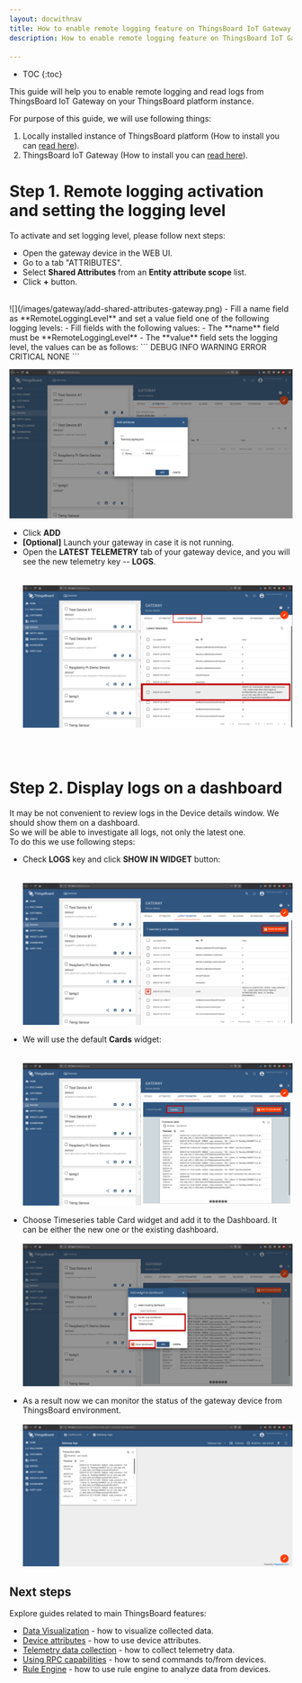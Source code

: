 ```yaml
---
layout: docwithnav
title: How to enable remote logging feature on ThingsBoard IoT Gateway
description: How to enable remote logging feature on ThingsBoard IoT Gateway

---
```


* TOC
{:toc}

This guide will help you to enable remote logging and read logs from ThingsBoard IoT Gateway on your ThingsBoard platform instance.  

For purpose of this guide, we will use following things:
1. Locally installed instance of ThingsBoard platform (How to install you can [read here](https://thingsboard.io/docs/user-guide/install/installation-options/)).
2. ThingsBoard IoT Gateway (How to install you can [read here](https://thingsboard.io/docs/iot-gateway/installation/)).

# Step 1. Remote logging activation and setting the logging level

To activate and set logging level, please follow next steps:  
   
 - Open the gateway device in the WEB UI.  
 - Go to a tab "ATTRIBUTES".  
 - Select **Shared Attributes** from an **Entity attribute scope** list.  
 - Click **+** button.  
 <br>
  ![](/images/gateway/add-shared-attributes-gateway.png)
 - Fill a name field as **RemoteLoggingLevel** and set a value field one of the following logging levels:
 - Fill fields with the following values: 
     - The **name** field must be **RemoteLoggingLevel**
     - The **value** field sets the logging level, the values can be as follows:
 ```
 DEBUG
 INFO
 WARNING
 ERROR
 CRITICAL
 NONE
```

  ![](/images/gateway/add-remote-logging-level-attribute.png)

  - Click **ADD**  
  - **[Optional]** Launch your gateway in case it is not running.  
  - Open the **LATEST TELEMETRY** tab of your gateway device, and you will see the new telemetry key -- **LOGS**.  
  <br><br>
  ![](/images/gateway/logs-telemetry.png)
  <br>
  <br>
  
# Step 2. Display logs on a dashboard

It may be not convenient to review logs in the Device details window. We should show them on a dashboard.  
So we will be able to investigate all logs, not only the latest one.  
To do this we use following steps:
  
  - Check **LOGS** key and click **SHOW IN WIDGET** button:  
  <br><br>
  ![](/images/gateway/show-logs-on-widget.png)
 
  - We will use the default **Cards** widget:  
  <br><br>
  ![](/images/gateway/add-logs-to-dashboard.png)
    
  - Choose Timeseries table Card widget and add it to the Dashboard. It can be either the new one or the existing dashboard.
  <br><br>
  ![](/images/gateway/create-new-dashboard-for-logs.png)
  
  - As a result now we can monitor the status of the gateway device from ThingsBoard environment.
  <br><br>
  ![](/images/gateway/logs-dashboard.png) 

## Next steps

Explore guides related to main ThingsBoard features:

 - [Data Visualization](/docs/user-guide/visualization/) - how to visualize collected data.
 - [Device attributes](/docs/user-guide/attributes/) - how to use device attributes.
 - [Telemetry data collection](/docs/user-guide/telemetry/) - how to collect telemetry data.
 - [Using RPC capabilities](/docs/user-guide/rpc/) - how to send commands to/from devices.
 - [Rule Engine](/docs/user-guide/rule-engine/) - how to use rule engine to analyze data from devices.
